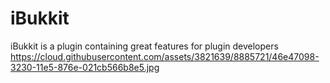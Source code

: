 # iBukkit
iBukkit is a plugin containing great features for plugin developers 
https://cloud.githubusercontent.com/assets/3821639/8885721/46e47098-3230-11e5-876e-021cb566b8e5.jpg
